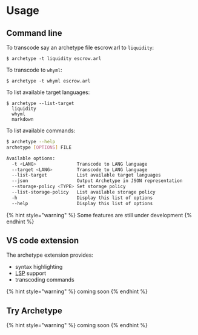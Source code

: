 # Usage

## Command line

To transcode say an archetype file escrow.arl to `liquidity`:

```text
$ archetype -t liquidity escrow.arl
```

To transcode to `whyml`:

```text
$ archetype -t whyml escrow.arl
```

To list available target languages:

```text
$ archetype --list-target
  liquidity
  whyml
  markdown
```

To list available commands:

```bash
$ archetype --help
archetype [OPTIONS] FILE

Available options:
  -t <LANG>               Transcode to LANG language
  --target <LANG>         Transcode to LANG language
  --list-target           List available target languages
  --json                  Output Archetype in JSON representation
  --storage-policy <TYPE> Set storage policy
  --list-storage-policy   List available storage policy
  -h                      Display this list of options
  --help                  Display this list of options
```

{% hint style="warning" %}
 Some features are still under development
{% endhint %}

## VS code extension

The archetype extension provides:

* syntax highlighting
* [LSP](https://microsoft.github.io/language-server-protocol/) support
* transcoding commands

{% hint style="warning" %}
coming soon
{% endhint %}

## Try Archetype

{% hint style="warning" %}
coming soon
{% endhint %}

